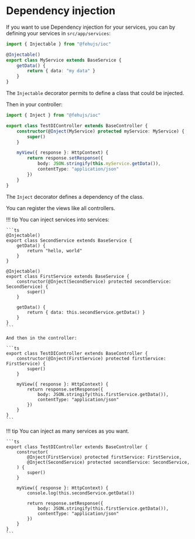 # Dependency injection

If you want to use Dependency injection for your services, you can by defining your services in `src/app/services`:

```ts
import { Injectable } from "@fehujs/ioc"

@Injectable()
export class MyService extends BaseService {
    getData() {
        return { data: "my data" }
    }
}
```

The ``Injectable`` decorator permits to define a class that could be injected.

Then in your controller:

```ts
import { Inject } from "@fehujs/ioc"

export class TestDIController extends BaseController {
    constructor(@Inject(MyService) protected myService: MyService) {
        super()
    }

    myView({ response }: HttpContext) {
        return response.setResponse({
            body: JSON.stringify(this.myService.getData()),
            contentType: "application/json"
        })
    }
}
```

The ``Inject`` decorator defines a dependency of the class.

You can register the views like all controllers.

!!! tip
    You can inject services into services:

    ```ts
    @Injectable()
    export class SecondService extends BaseService {
        getData() {
            return "hello, world"
        }
    }

    @Injectable()
    export class FirstService extends BaseService {
        constructor(@Inject(SecondService) protected secondService: SecondService) {
            super()
        }

        getData() {
            return { data: this.secondService.getData() }
        }
    }
    ```

    And then in the controller:

    ```ts
    export class TestDIController extends BaseController {
        constructor(@Inject(FirstService) protected firstService: FirstService) {
            super()
        }

        myView({ response }: HttpContext) {
            return response.setResponse({
                body: JSON.stringify(this.firstService.getData()),
                contentType: "application/json"
            })
        }
    }
    ```

!!! tip
    You can inject as many services as you want.

    ```ts
    export class TestDIController extends BaseController {
        constructor(
            @Inject(FirstService) protected firstService: FirstService,
            @Inject(SecondService) protected secondService: SecondService,
        ) {
            super()
        }

        myView({ response }: HttpContext) {
            console.log(this.secondService.getData())

            return response.setResponse({
                body: JSON.stringify(this.firstService.getData()),
                contentType: "application/json"
            })
        }
    }
    ```
